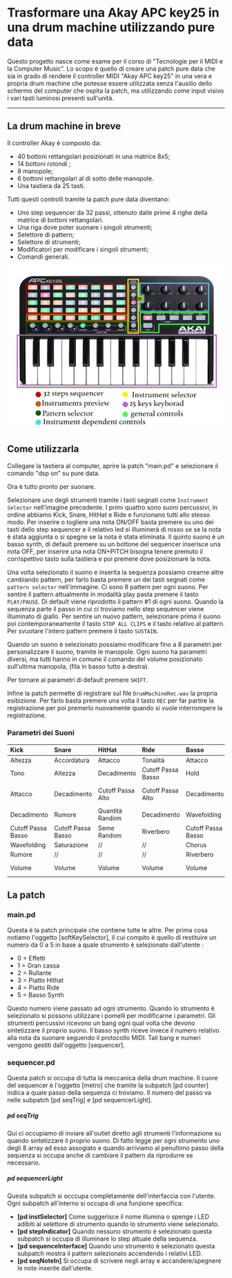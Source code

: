 # Trasformare una Akay APC key25 in una drum machine utilizzando pure data

Questo progetto nasce come esame per il corso di "Tecnologie per il MIDI e la Computer Music". 
Lo scopo è quello di creare una patch pure data che sia in grado di rendere il controller MIDI "Akay APC key25" in una vera e propria drum machine che potesse essere utilizzata senza l'ausilio dello schermo del computer che ospita la patch, ma utilizzando come input visivo i vari tasti luminosi presenti sull'unità.

---

## La drum machine in breve
Il controller Akay è composto da:

* 40 bottoni rettangolari posizionati in una matrice 8x5;
* 14 bottoni rotondi ;
* 8 manopole;
* 6 bottoni rettangolari al di sotto delle manopole.
* Una tastiera da 25 tasti.

Tutti questi controlli tramite la patch pure data diventano:

* Uno step sequencer da 32 passi, ottenuto dalle prime 4 righe della matrice di bottoni rettangolari.
* Una riga dove poter suonare i singoli strumenti;
* Selettore di pattern;
* Selettore di strumenti;
* Modificatori per modificare i singoli strumenti;
* Comandi generali.

![](img/ApcKey25Label.jpg) 

## Come utilizzarla
Collegare la tastiera al computer, aprire la patch "main.pd" e selezionare il comando "dsp on" su pure data.

Ora è tutto pronto per suonare.

Selezionare uno degli strumenti tramite i tasti segnati come `Instrument Selector` nell'imagine precedente. 
I primi quattro sono suoni percussivi, in ordine abbiamo Kick, Snare, HitHat e Ride e funzionano tutti allo stesso modo. Per inserire o togliere una nota ON/OFF basta premere su uno dei tasti dello step sequencer e il relativo led si illuminerà di rosso se se la nota è stata aggiunta o si spegne se la nota è stata eliminata.
Il quinto suono è un basso synth, di default premere su un bottone del sequencer inserisce una nota OFF, per inserire una nota ON+PITCH bisogna tenere premuto il corrispettivo tasto sulla tastiera e poi premere dove posizionare la nota.

Una volta selezionato il suono e inserita la sequenza possiamo crearne altre cambiando pattern, per farlo basta premere un dei tasti segnati come `pattern selector` nell'immagine. 
Ci sono 8 pattern per ogni suono.
Per sentire il pattern attualmente in modalità play pasta premere il tasto `PLAY/PAUSE`. Di default viene riprodotto il pattern #1 di ogni suono.
Quando la sequenza parte il passo in cui ci troviamo nello step sequencer viene illuminato di giallo.
Per sentire un nuovo pattern, selezionare prima il suono poi contemporaneamente il tasto `STOP ALL CLIPS` e il tasto relativo al pattern.
Per svuotare l'intero pattern premere il tasto `SUSTAIN`.

Quando un suono è selezionato possiamo modificare fino a 8 parametri per personalizzare il suono, tramite le manopole. 
Ogni suono ha parametri diversi, ma tutti hanno in comune il comando del volume posizionato sull'ultima manopola, (fila in basso tutto a destra).

Per tornare ai parametri di default premere `SHIFT`.

Infine la patch permette di registrare sul file `DrumMachineRec.wav` la propria esibizione. 
Per farlo basta premere una volta il tasto `REC` per far partire la registrazione per poi premerlo nuovamente quando si vuole interrompere la registrazione.


### Parametri dei Suoni

|Kick |Snare |HitHat |Ride |Basso |Effetti |
|:--  |:--   |:--    |:--  |:--   |:--     |
|Altezza |Accordatura |Attacco |Tonalità |Attacco |BPM |
|Tono |Altezza |Decadimento |Cutoff Passa Basso |Hold |Cutoff Passa Alto |
|Attacco |Decadimento |Cutoff Passa Alto |Cutoff Passa Alto |Decadimento |Cutoff Passa Basso |
|Decadimento |Rumore |Quantità Random |Decadimento |Wavefolding |Tastiera ON/OFF |
|Cutoff Passa Basso |Cutoff Passa Basso |Seme Random |Riverbero |Cutoff Passa Basso |Salta Step |
|Wavefolding |Saturazione | // | //  |Chorus |Ripeti Step |
|Rumore |//  | //  | //  |Riverbero |Saturazione |
|Volume |Volume |Volume |Volume |Volume |Volume Master|

## La patch

### main.pd
Questa è la patch principale che contiene tutte le altre.
Per prima cosa notiamo l'oggetto [softKeySelector], il cui compito è quello di restituire un numero da 0 a 5 in base a quale strumento è selezionato dall'utente :
 
 * 0 = Effetti
 * 1 = Gran cassa
 * 2 = Rullante
 * 3 = Piatto Hithat
 * 4 = Piatto Ride
 * 5 = Basso Synth

Questo numero viene passato ad ogni strumento. Quando lo strumento è selezionato si possono utilizzare i pomelli per modificarne i parametri.
Gli strumenti percussivi ricevono un bang ogni qual volta che devono sintetizzare il proprio suono. 
Il basso synth riceve invece il numero relativo alla nota da suonare seguendo il protocollo MIDI.
Tali bang e numeri vengono gestiti dall'oggetto [sequencer].

### sequencer.pd

Questa patch si occupa di tutta la meccanica della drum machine.
Il cuore del sequencer è l'oggetto [metro] che tramite la subpatch [pd counter] indica a quale passo della sequenza ci troviamo. 
Il numero del passo va nelle subpatch [pd seqTrig] e [pd sequencerLight].

##### pd seqTrig
Qui ci occupiamo di inviare all'outlet diretto agli strumenti l'informazione su quando sintetizzare il proprio suono. 
Di fatto legge per ogni strumento uno degli 8 array ad esso assogiato e quando arriviamo al penultimo passo della sequenza si occupa anche di cambiare il pattern da riprodurre se necessario.

##### pd sequencerLight
Questa subpatch si occcupa completamente dell'interfaccia con l'utente.
Ogni subpatch all'interno si occupa di una funzione specifica:

* **[pd instSelector]**
Come suggerisce il nome illumina o spenge i LED adibiti al selettore di strumento quando lo strumento viene selezionato.
* **[pd stepIndicator]**
Quando nessuno strumento è selezionato questa subpatch si occupa di illuminare lo step attuale della sequenza.
* **[pd sequenceInterface]**
Quando uno strumento è selezionato questa subpatch mostra il pattern selezionato accendendo i relativi LED. 
* **[pd seqNoteIn]** 
Si occupa di scrivere negli array e accandere/spegnere le note inserite dall'utente.